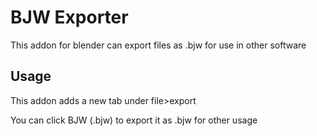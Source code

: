 # BJW Exporter
This addon for blender can export files as .bjw for use in other software
## Usage
This addon adds a new tab under file>export

You can click BJW (.bjw) to export it as .bjw for other usage
